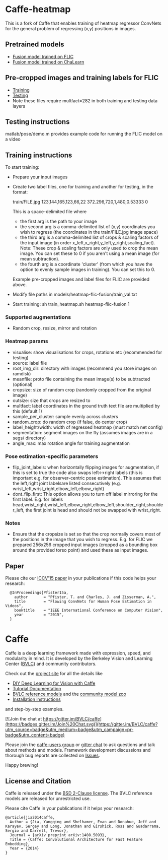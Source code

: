 # Caffe-heatmap

This is a fork of Caffe that enables training of heatmap regressor ConvNets for the general problem of regressing (x,y) positions in images.


## Pretrained models
- [Fusion model trained on FLIC](http://tomas.pfister.fi/models/caffe-heatmap-flic.caffemodel)
- [Fusion model trained on ChaLearn](http://tomas.pfister.fi/models/caffe-heatmap-chalearn.caffemodel)

## Pre-cropped images and training labels for FLIC
- [Training](http://tomas.pfister.fi/flic_train_cropped_multfact282.tgz)
- [Testing](http://tomas.pfister.fi/flic_test_cropped_multfact282.tgz)
- Note these files require multfact=282 in both training and testing data layers

## Testing instructions

matlab/pose/demo.m provides example code for running the FLIC model on a video


## Training instructions

To start training: 
- Prepare your input images
- Create two label files, one for training and another for testing, in the format:

  train/FILE.jpg 123,144,165,123,66,22 372.296,720,1,480,0.53333 0

  This is a space-delimited file where 
  - the first arg is the path to your image
  - the second arg is a comma-delimited list of (x,y) coordinates you wish to regress (the coordinates in the train/FILE.jpg image space)
  - the third arg is a comma-delimited list of crops & scaling factors of the input image (in order x_left,x_right,y_left,y_right,scaling_fact). Note: These crop & scaling factors are only used to crop the mean image. You can set these to 0 if you aren't using a mean image (for mean subtraction). 
  - the fourth arg is a coordinate 'cluster' (from which you have the option to evenly sample images in training). You can set this to 0.

  Example pre-cropped images and label files for FLIC are provided above.

- Modify file paths in models/heatmap-flic-fusion/train_val.txt 
- Start training: sh train_heatmap.sh heatmap-flic-fusion 1


### Supported augmentations
- Random crop, resize, mirror and rotation

### Heatmap params
- visualise: show visualisations for crops, rotations etc (recommended for testing)
- source: label file
- root_img_dir: directory with images (recommend you store images on ramdisk)
- meanfile: proto file containing the mean image(s) to be subtracted (optional)
- cropsize: size of random crop (randomly cropped from the original image)
- outsize: size that crops are resized to
- multfact: label coordinates in the ground truth text file are multiplied by this (default 1)
- sample_per_cluster: sample evenly across clusters
- random_crop: do random crop (if false, do center crop)
- label_height/width: width of regressed heatmap (must match net config)
- segmentation: segment images on the fly (assumes images are in a segs/ directory)
- angle_max: max rotation angle for training augmentation

### Pose estimation-specific parameters
- flip_joint_labels: when horizontally flipping images for augmentation, if this is set to true the code also swaps left<->right labels (this is important e.g. for observer-centric pose estimation). This assumes that the left,right joint labelsare listed consecutively (e.g. wrist_left,wrist_right,elbow_left,elbow_right)
- dont_flip_first: This option allows you to turn off label mirroring for the first label. E.g. for labels head,wrist_right,wrist_left,elbow_right,elbow_left,shoulder_right,shoulder_left, the first joint is head and should not be swapped with wrist_right.


### Notes
- Ensure that the cropsize is set so that the crop normally covers most of the positions in the image that you wish to regress. E.g. for FLIC we prepared 256x256 cropped input images (cropped as a bounding box around the provided torso point) and used these as input images.


## Paper
Please cite our [ICCV'15 paper](http://www.robots.ox.ac.uk/~vgg/publications/2015/Pfister15a/pfister15a.pdf) in your publications if this code helps your research:

      @InProceedings{Pfister15a,
        author       = "Pfister, T. and Charles, J. and Zisserman, A.",
        title        = "Flowing ConvNets for Human Pose Estimation in Videos",
        booktitle    = "IEEE International Conference on Computer Vision",
        year         = "2015",
      }



# Caffe

Caffe is a deep learning framework made with expression, speed, and modularity in mind.
It is developed by the Berkeley Vision and Learning Center ([BVLC](http://bvlc.eecs.berkeley.edu)) and community contributors.

Check out the [project site](http://caffe.berkeleyvision.org) for all the details like

- [DIY Deep Learning for Vision with Caffe](https://docs.google.com/presentation/d/1UeKXVgRvvxg9OUdh_UiC5G71UMscNPlvArsWER41PsU/edit#slide=id.p)
- [Tutorial Documentation](http://caffe.berkeleyvision.org/tutorial/)
- [BVLC reference models](http://caffe.berkeleyvision.org/model_zoo.html) and the [community model zoo](https://github.com/BVLC/caffe/wiki/Model-Zoo)
- [Installation instructions](http://caffe.berkeleyvision.org/installation.html)

and step-by-step examples.

[![Join the chat at https://gitter.im/BVLC/caffe](https://badges.gitter.im/Join%20Chat.svg)](https://gitter.im/BVLC/caffe?utm_source=badge&utm_medium=badge&utm_campaign=pr-badge&utm_content=badge)

Please join the [caffe-users group](https://groups.google.com/forum/#!forum/caffe-users) or [gitter chat](https://gitter.im/BVLC/caffe) to ask questions and talk about methods and models.
Framework development discussions and thorough bug reports are collected on [Issues](https://github.com/BVLC/caffe/issues).

Happy brewing!

## License and Citation

Caffe is released under the [BSD 2-Clause license](https://github.com/BVLC/caffe/blob/master/LICENSE).
The BVLC reference models are released for unrestricted use.

Please cite Caffe in your publications if it helps your research:

    @article{jia2014caffe,
      Author = {Jia, Yangqing and Shelhamer, Evan and Donahue, Jeff and Karayev, Sergey and Long, Jonathan and Girshick, Ross and Guadarrama, Sergio and Darrell, Trevor},
      Journal = {arXiv preprint arXiv:1408.5093},
      Title = {Caffe: Convolutional Architecture for Fast Feature Embedding},
      Year = {2014}
    }
